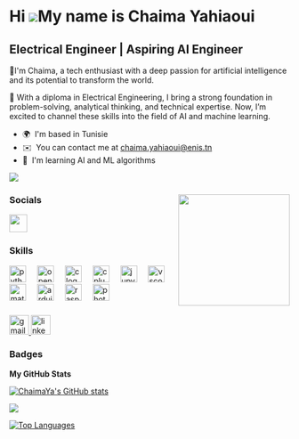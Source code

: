 Hi ![](https://user-images.githubusercontent.com/18350557/176309783-0785949b-9127-417c-8b55-ab5a4333674e.gif)My name is Chaima Yahiaoui
=======================================================================================================================================

Electrical Engineer | Aspiring AI Engineer
------------------------------------------

👋I'm Chaima, a tech enthusiast with a deep passion for artificial intelligence and its potential to transform the world.

🔧 With a diploma in Electrical Engineering, I bring a strong foundation in problem-solving, analytical thinking, and technical expertise. Now, I’m excited to channel these skills into the field of AI and machine learning.

* 🌍  I'm based in Tunisie
* ✉️  You can contact me at [chaima.yahiaoui@enis.tn](mailto:chaima.yahiaoui@enis.tn)
* 🧠  I'm learning AI and ML algorithms

<a href="https://www.github.com/ChaimaYa" target="_blank" rel="noreferrer"><img
src="https://img.shields.io/github/followers/ChaimaYa?logo=github&style=for-the-badge&color=0891b2&labelColor=1c1917" /></a>

###

<img align="right" height="200" src="https://media3.giphy.com/media/v1.Y2lkPTc5MGI3NjExM3FwYWNrZXJiZTQ0bnlhdjA0dTJmN2o3MDFlZG02NjJmamdua3l3byZlcD12MV9pbnRlcm5hbF9naWZfYnlfaWQmY3Q9Zw/5k5vZwRFZR5aZeniqb/giphy.gif"  />

### Socials

<p align="left"> <a href="https://www.linkedin.com/in/chaima-yahiaoui-4084b423a" target="_blank" rel="noreferrer"> <picture> <source media="(prefers-color-scheme: dark)" srcset="https://raw.githubusercontent.com/danielcranney/readme-generator/main/public/icons/socials/linkedin-dark.svg" /> <source media="(prefers-color-scheme: light)" srcset="https://raw.githubusercontent.com/danielcranney/readme-generator/main/public/icons/socials/linkedin.svg" /> <img src="https://raw.githubusercontent.com/danielcranney/readme-generator/main/public/icons/socials/linkedin.svg" width="32" height="32" /> </picture> </a></p>

### Skills

<div align="left">
  <img src="https://cdn.jsdelivr.net/gh/devicons/devicon/icons/python/python-original.svg" height="30" alt="python logo"  />
  <img width="12" />
  <img src="https://cdn.jsdelivr.net/gh/devicons/devicon/icons/opencv/opencv-original.svg" height="30" alt="opencv logo"  />
  <img width="12" />
  <img src="https://cdn.jsdelivr.net/gh/devicons/devicon/icons/c/c-original.svg" height="30" alt="c logo"  />
  <img width="12" />
  <img src="https://cdn.jsdelivr.net/gh/devicons/devicon/icons/cplusplus/cplusplus-original.svg" height="30" alt="cplusplus logo"  />
  <img width="12" />
  <img src="https://cdn.jsdelivr.net/gh/devicons/devicon/icons/jupyter/jupyter-original.svg" height="30" alt="jupyter logo"  />
  <img width="12" />
  <img src="https://cdn.jsdelivr.net/gh/devicons/devicon/icons/vscode/vscode-original.svg" height="30" alt="vscode logo"  />
  <img width="12" />
  <img src="https://cdn.jsdelivr.net/gh/devicons/devicon/icons/matlab/matlab-original.svg" height="30" alt="matlab logo"  />
  <img width="12" />
  <img src="https://cdn.jsdelivr.net/gh/devicons/devicon/icons/arduino/arduino-original.svg" height="30" alt="arduino logo"  />
  <img width="12" />
  <img src="https://cdn.jsdelivr.net/gh/devicons/devicon/icons/raspberrypi/raspberrypi-original.svg" height="30" alt="raspberrypi logo"  />
  <img width="12" />
  <img src="https://cdn.jsdelivr.net/gh/devicons/devicon/icons/photoshop/photoshop-plain.svg" height="30" alt="photoshop logo"  />
</div>

###

<div align="left">
  <a href="chaima.yahiaoui@enis.tn" target="_blank">
    <img src="https://img.shields.io/static/v1?message=Gmail&logo=gmail&label=&color=D14836&logoColor=white&labelColor=&style=for-the-badge" height="35" alt="gmail logo"  />
  </a>
  <a href="www.linkedin.com/in/chaima-yahiaoui-4084b423a" target="_blank">
    <img src="https://img.shields.io/static/v1?message=LinkedIn&logo=linkedin&label=&color=0077B5&logoColor=white&labelColor=&style=for-the-badge" height="35" alt="linkedin logo"  />
  </a>
</div>

### Badges

<b>My GitHub Stats</b>

<a href="http://www.github.com/ChaimaYa"><img src="https://github-readme-stats.vercel.app/api?username=ChaimaYa&show_icons=true&hide=&count_private=true&title_color=0891b2&text_color=ffffff&icon_color=0891b2&bg_color=1c1917&hide_border=true&show_icons=true" alt="ChaimaYa's GitHub stats" /></a>

<a href="http://www.github.com/ChaimaYa"><img src="https://github-readme-streak-stats.herokuapp.com/?user=ChaimaYa&stroke=ffffff&background=1c1917&ring=0891b2&fire=0891b2&currStreakNum=ffffff&currStreakLabel=0891b2&sideNums=ffffff&sideLabels=ffffff&dates=ffffff&hide_border=true" /></a>

<a href="https://github.com/ChaimaYa" align="left"><img src="https://github-readme-stats.vercel.app/api/top-langs/?username=ChaimaYa&langs_count=10&title_color=0891b2&text_color=ffffff&icon_color=0891b2&bg_color=1c1917&hide_border=true&locale=en&custom_title=Top%20%Languages" alt="Top Languages" /></a>
